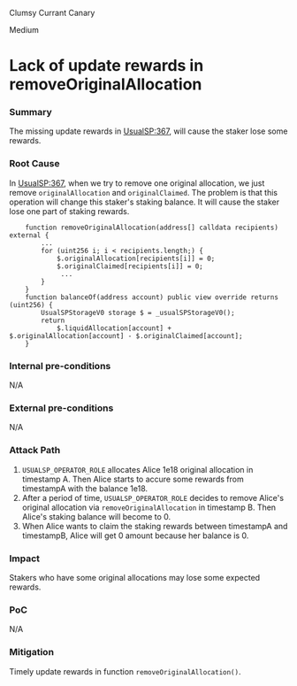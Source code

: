 Clumsy Currant Canary

Medium

# Lack of update rewards in removeOriginalAllocation

### Summary

The missing update rewards in [UsualSP:367](https://github.com/sherlock-audit/2024-10-usual-labs-v1/blob/main/pegasus/packages/solidity/src/token/UsualSP.sol#L367-L377), will cause the staker lose some rewards.

### Root Cause

In [UsualSP:367](https://github.com/sherlock-audit/2024-10-usual-labs-v1/blob/main/pegasus/packages/solidity/src/token/UsualSP.sol#L367-L377), when we try to remove one original allocation, we just remove `originalAllocation` and `originalClaimed`. The problem is that this operation will change this staker's staking balance. It will cause the staker lose one part of staking rewards.

```solidity
    function removeOriginalAllocation(address[] calldata recipients) external {
        ...
        for (uint256 i; i < recipients.length;) {
            $.originalAllocation[recipients[i]] = 0;
            $.originalClaimed[recipients[i]] = 0;
             ...
        }
    }
    function balanceOf(address account) public view override returns (uint256) {
        UsualSPStorageV0 storage $ = _usualSPStorageV0();
        return
            $.liquidAllocation[account] + $.originalAllocation[account] - $.originalClaimed[account];
    }
```

### Internal pre-conditions

N/A

### External pre-conditions

N/A

### Attack Path

1. `USUALSP_OPERATOR_ROLE` allocates Alice 1e18 original allocation in timestamp A. Then Alice starts to accure some rewards from timestampA with the balance 1e18.
2. After a period of time, `USUALSP_OPERATOR_ROLE` decides to remove Alice's original allocation via `removeOriginalAllocation` in timestamp B. Then Alice's staking balance will become to 0.
3. When Alice wants to claim the staking rewards between timestampA and timestampB, Alice will get 0 amount because her balance is 0.

### Impact

Stakers who have some original allocations may lose some expected rewards.

### PoC

N/A

### Mitigation

Timely update rewards in function `removeOriginalAllocation()`.